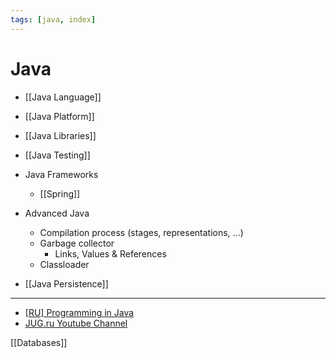```yaml
---
tags: [java, index]
---
```


# Java

- [[Java Language]]
- [[Java Platform]]
- [[Java Libraries]]
- [[Java Testing]]
- Java Frameworks
	- [[Spring]]
- Advanced Java
	- Compilation process (stages, representations, ...)
	- Garbage collector
		- Links, Values & References
	- Classloader


- [[Java Persistence]]

<!--
Local development
- Docker
- Kubernates


[[HTTP (Java)]]

[[Websites to learn Java]]


[[Open-source applications]]
-->

---

- [[RU] Programming in Java](https://www.youtube.com/watch?v=ygEo5LHHXSI&list=PLlb7e2G7aSpRZSRZxANkvpYC82BXUzCTY)
- [JUG.ru Youtube Channel](https://www.youtube.com/channel/UCYrGYT7BswsJGkmG7-IAF8g)

[[Databases]]
